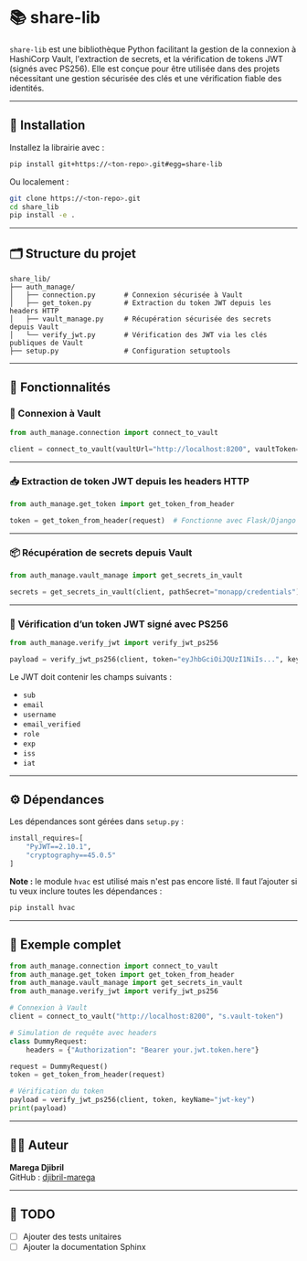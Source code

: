 # 📚 share-lib

`share-lib` est une bibliothèque Python facilitant la gestion de la connexion à HashiCorp Vault, l'extraction de secrets, et la vérification de tokens JWT (signés avec PS256). Elle est conçue pour être utilisée dans des projets nécessitant une gestion sécurisée des clés et une vérification fiable des identités.

---

## 🚀 Installation

Installez la librairie avec :

```bash
pip install git+https://<ton-repo>.git#egg=share-lib
```

Ou localement :

```bash
git clone https://<ton-repo>.git
cd share_lib
pip install -e .
```

---

## 🗂️ Structure du projet

```
share_lib/
├── auth_manage/
│   ├── connection.py       # Connexion sécurisée à Vault
│   ├── get_token.py        # Extraction du token JWT depuis les headers HTTP
│   ├── vault_manage.py     # Récupération sécurisée des secrets depuis Vault
│   └── verify_jwt.py       # Vérification des JWT via les clés publiques de Vault
├── setup.py                # Configuration setuptools
```

---

## 🔐 Fonctionnalités

### 🔌 Connexion à Vault

```python
from auth_manage.connection import connect_to_vault

client = connect_to_vault(vaultUrl="http://localhost:8200", vaultToken="s.vault-token")
```

---

### 📥 Extraction de token JWT depuis les headers HTTP

```python
from auth_manage.get_token import get_token_from_header

token = get_token_from_header(request)  # Fonctionne avec Flask/Django
```

---

### 📦 Récupération de secrets depuis Vault

```python
from auth_manage.vault_manage import get_secrets_in_vault

secrets = get_secrets_in_vault(client, pathSecret="monapp/credentials")
```

---

### 🔏 Vérification d’un token JWT signé avec PS256

```python
from auth_manage.verify_jwt import verify_jwt_ps256

payload = verify_jwt_ps256(client, token="eyJhbGciOiJQUzI1NiIs...", keyName="jwt-key-name")
```

Le JWT doit contenir les champs suivants :

- `sub`
- `email`
- `username`
- `email_verified`
- `role`
- `exp`
- `iss`
- `iat`

---

## ⚙️ Dépendances

Les dépendances sont gérées dans `setup.py` :

```python
install_requires=[
    "PyJWT==2.10.1",
    "cryptography==45.0.5"
]
```

**Note :** le module `hvac` est utilisé mais n'est pas encore listé. Il faut l’ajouter si tu veux inclure toutes les dépendances :

```bash
pip install hvac
```

---

## 🧪 Exemple complet

```python
from auth_manage.connection import connect_to_vault
from auth_manage.get_token import get_token_from_header
from auth_manage.vault_manage import get_secrets_in_vault
from auth_manage.verify_jwt import verify_jwt_ps256

# Connexion à Vault
client = connect_to_vault("http://localhost:8200", "s.vault-token")

# Simulation de requête avec headers
class DummyRequest:
    headers = {"Authorization": "Bearer your.jwt.token.here"}

request = DummyRequest()
token = get_token_from_header(request)

# Vérification du token
payload = verify_jwt_ps256(client, token, keyName="jwt-key")
print(payload)
```

---

## 🧑‍💻 Auteur

**Marega Djibril**  
GitHub : [djibril-marega](https://github.com/djibril-marega)

---

## 📌 TODO

- [ ] Ajouter des tests unitaires
- [ ] Ajouter la documentation Sphinx
